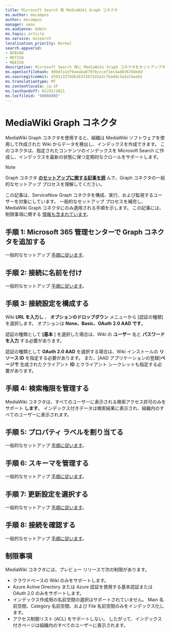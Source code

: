 ```yaml
---
title: Microsoft Search 用 MediaWiki Graph コネクタ
ms.author: mecampos
author: mecampos
manager: umas
ms.audience: Admin
ms.topic: article
ms.service: mssearch
localization_priority: Normal
search.appverid:
- BFB160
- MET150
- MOE150
description: Microsoft Search 用に MediaWiki Graph コネクタをセットアップする
ms.openlocfilehash: 9d9d7a1ef9aeaba079f8cccef1ec4a4836768e8d
ms.sourcegitcommit: d39113376db26333872d3a2c7baddc3a3a7aea61
ms.translationtype: MT
ms.contentlocale: ja-JP
ms.lasthandoff: 02/03/2021
ms.locfileid: "50084985"
---
```

<!---Previous ms.author: monaray --->

# <a name="mediawiki-graph-connector"></a>MediaWiki Graph コネクタ

MediaWiki Graph コネクタを使用すると、組織は MediaWiki ソフトウェアを使用して作成された Wiki からデータを検出し、インデックスを作成できます。 このコネクタは、指定されたコンテンツのインデックスを Microsoft Search に作成し、インデックスを最新の状態に保つ定期的なクロールをサポートします。

> [!NOTE]
> Graph コネクタ [**のセットアップに関する記事を読**](configure-connector.md) んで、Graph コネクタの一般的なセットアップ プロセスを理解してください。

この記事は、ServiceNow Graph コネクタを構成、実行、および監視するユーザーを対象にしています。 一般的なセットアップ プロセスを補完し、MediaWiki Graph コネクタにのみ適用される手順を示します。 この記事には、制限事項に関する [情報も含まれています](#limitations)。

<!---## Before you get started-->

<!---Insert "Before you get started" recommendations for this data source-->

## <a name="step-1-add-a-graph-connector-in-the-microsoft-365-admin-center"></a>手順 1: Microsoft 365 管理センターで Graph コネクタを追加する

一般的なセットアップ [手順に従います](https://docs.microsoft.com/microsoftsearch/configure-connector)。
<!---If the above phrase does not apply, delete it and insert specific details for your data source that are different from general setup instructions.-->

## <a name="step-2-name-the-connection"></a>手順 2: 接続に名前を付け

一般的なセットアップ [手順に従います](https://docs.microsoft.com/microsoftsearch/configure-connector)。
<!---If the above phrase does not apply, delete it and insert specific details for your data source that are different from general setup instructions.-->

## <a name="step-3-configure-the-connection-settings"></a>手順 3: 接続設定を構成する

Wiki **URL を入力し** 、 **オプションのドロップダウン** メニューから [認証の種類] を選択します。 オプションは **None、Basic、OAuth** **2.0 AAD です**。

認証の種類として **[基本** ] を選択した場合は、Wiki の **ユーザー** 名と **パスワードを入力** する必要があります。

認証の種類として **OAuth 2.0 AAD** を選択する場合は、Wiki インストールの **リソース ID** を指定する必要があります。 また、[AAD アプリケーションの登録]**ページで** 生成されたクライアント **ID** とクライアント シークレットも指定する必要があります。

## <a name="step-4-manage-search-permissions"></a>手順 4: 検索権限を管理する

MediaWiki コネクタは、すべてのユーザーに表示される検索アクセス許可のみをサポート **します**。 インデックス付きデータは検索結果に表示され、組織内のすべてのユーザーに表示されます。

## <a name="step-5-assign-property-labels"></a>手順 5: プロパティ ラベルを割り当てる

一般的なセットアップ [手順に従います](https://docs.microsoft.com/microsoftsearch/configure-connector)。
<!---If the above phrase does not apply, delete it and insert specific details for your data source that are different from general setup instructions.-->

## <a name="step-6-manage-schema"></a>手順 6: スキーマを管理する

一般的なセットアップ [手順に従います](https://docs.microsoft.com/microsoftsearch/configure-connector)。
<!---If the above phrase does not apply, delete it and insert specific details for your data source that are different from general setup instructions.-->

## <a name="step-7-choose-refresh-settings"></a>手順 7: 更新設定を選択する

一般的なセットアップ [手順に従います](https://docs.microsoft.com/microsoftsearch/configure-connector)。
<!---If the above phrase does not apply, delete it and insert specific details for your data source that are different from general setup instructions.-->

## <a name="step-8-review-connection"></a>手順 8: 接続を確認する

一般的なセットアップ [手順に従います](https://docs.microsoft.com/microsoftsearch/configure-connector)。
<!---If the above phrase does not apply, delete it and insert specific details for your data source that are different from general setup instructions.-->

<!---## Troubleshooting-->
<!---To be added-->

## <a name="limitations"></a>制限事項

MediaWiki コネクタには、プレビュー リリースで次の制限があります。

* クラウドベースの Wiki のみをサポートします。
* Azure Active Directory または Azure 認証を使用する基本認証または OAuth 2.0 のみをサポートします。
* インデックス作成用の名前空間の選択はサポートされていません。 Main 名前空間、Category 名前空間、および File 名前空間のみをインデックス化します。
* アクセス制御リスト (ACL) をサポートしない。 したがって、インデックス付きページは組織内のすべてのユーザーに表示されます。
